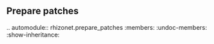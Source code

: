 

Prepare patches
--------------------------------

.. automodule:: rhizonet.prepare_patches
   :members:
   :undoc-members:
   :show-inheritance:

